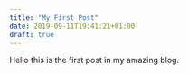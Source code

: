 ```yaml
---
title: "My First Post"
date: 2019-09-11T19:41:21+01:00
draft: true
---
```

Hello this is the first post in my amazing blog.
